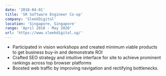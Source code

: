 ```yaml
---
date: '2018-04-01'
title: 'SR Software Engineer Co-op'
company: 'SleekDigital'
location: 'Singapore, Singapore'
range: 'April 2018 - May 2020'
url: 'https://www.sleekdigital.sg/'
---
```


- Participated in vision workshops and created minimum viable products to get business buy-in and demonstrate ROI
- Crafted SEO strategy and intuitive interface for site to achieve prominent rankings across top browser platforms
- Boosted web traffic by improving navigation and rectifying bottlenecks.
